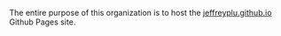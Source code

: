 The entire purpose of this organization is to host the [jeffreyplu.github.io](https://jeffreyplu.github.io) Github Pages site.
